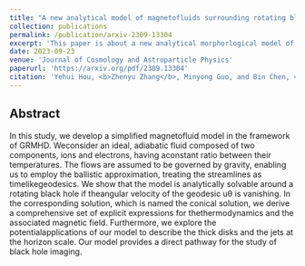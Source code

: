 ```yaml
---
title: "A new analytical model of magnetofluids surrounding rotating black holes"
collection: publications
permalink: /publication/arxiv-2309-13304
excerpt: 'This paper is about a new analytical morphorlogical model of the thick disk and funnel wall near a rotating black hole.'
date: 2023-09-23
venue: 'Journal of Cosmology and Astroparticle Physics'
paperurl: 'https://arxiv.org/pdf/2309.13304'
citation: 'Yehui Hou, <b>Zhenyu Zhang</b>, Minyong Guo, and Bin Chen, <i>JCAP</i>, 02 (2024) 030'
---
```


Abstract
--------------

In this study, we develop a simplified magnetofluid model in the framework of GRMHD. Weconsider an ideal, adiabatic fluid composed of two components, ions and electrons, having aconstant ratio between their temperatures. The flows are assumed to be governed by gravity, enabling us to employ the ballistic approximation, treating the streamlines as timelikegeodesics. We show that the model is analytically solvable around a rotating black hole if theangular velocity of the geodesic uθ is vanishing. In the corresponding solution, which is named the conical solution, we derive a comprehensive set of explicit expressions for thethermodynamics and the associated magnetic field. Furthermore, we explore the potentialapplications of our model to describe the thick disks and the jets at the horizon scale. Our model provides a direct pathway for the study of black hole imaging.
